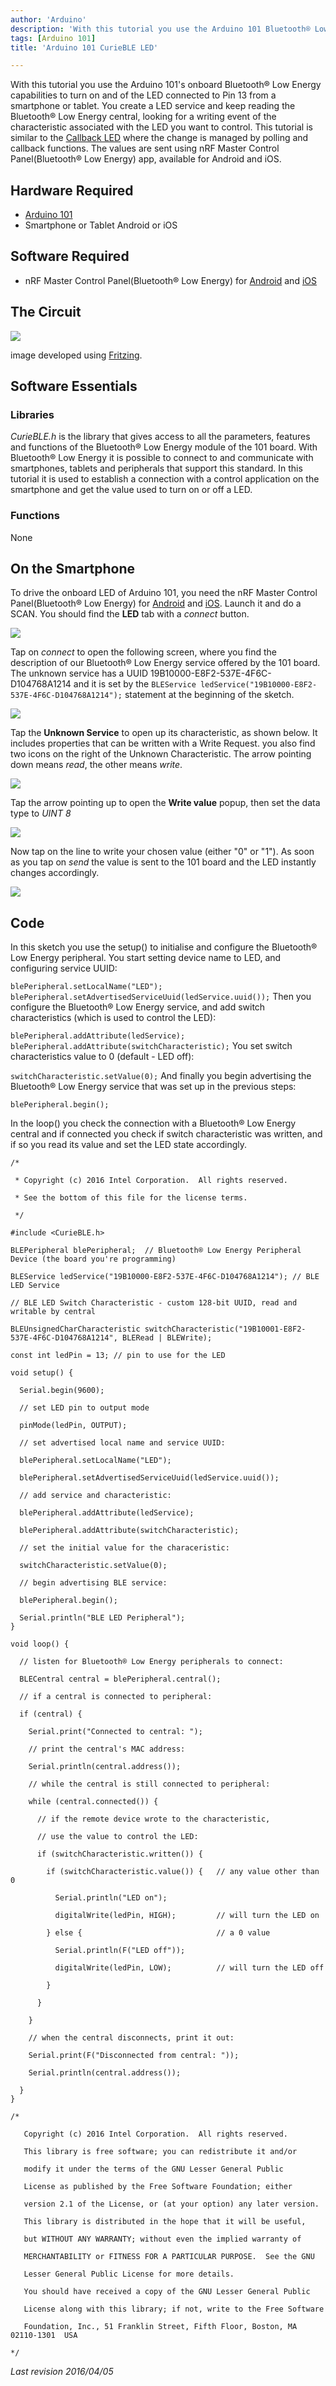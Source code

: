 ```yaml
---
author: 'Arduino'
description: 'With this tutorial you use the Arduino 101 Bluetooth® Low Energy capabilities to turn on and of the LED connected to Pin 13 from a smartphone or tablet.'
tags: [Arduino 101]
title: 'Arduino 101 CurieBLE LED'

---
```


With this tutorial you use the Arduino 101's onboard Bluetooth® Low Energy capabilities to turn on and of the LED connected to Pin 13 from a smartphone or tablet. You create a LED service and keep reading the Bluetooth® Low Energy central, looking for a writing event of the characteristic associated with the LED you want to control. This tutorial is similar to the [Callback LED](https://www.arduino.cc/en/Tutorial/Genuino101CurieBLECallbackLED) where the change is managed by polling and callback functions. The values are sent using nRF Master Control Panel(Bluetooth® Low Energy) app, available for Android and iOS.

## Hardware Required

- [Arduino 101](https://www.arduino.cc/en/Main/ArduinoBoard101)
- Smartphone or Tablet Android or iOS

## Software Required

- nRF Master Control Panel(Bluetooth® Low Energy) for [Android](https://play.google.com/store/apps/details?id=no.nordicsemi.android.mcp&amp;hl=en) and [iOS](https://itunes.apple.com/us/app/nrf-master-control-panel-ble/id1054362403?mt=8)

## The Circuit

![](assets/genuino101fzz.jpg)

image developed using [Fritzing](http://www.fritzing.org).

## Software Essentials

### Libraries

*CurieBLE.h* is the library that gives access to all the parameters, features and functions of the Bluetooth® Low Energy module of the 101 board. With Bluetooth® Low Energy it is possible to connect to and communicate with smartphones, tablets and peripherals that support this standard. In this tutorial it is used to establish a connection with a control application on the smartphone and get the value used to turn on or off a LED.

### Functions

None

## On the Smartphone

To drive the onboard LED of Arduino 101, you need the nRF Master Control Panel(Bluetooth® Low Energy) for [Android](https://play.google.com/store/apps/details?id=no.nordicsemi.android.mcp&amp;hl=en) and [iOS](https://itunes.apple.com/us/app/nrf-master-control-panel-ble/id1054362403?mt=8). Launch it and do a SCAN. You should find the **LED** tab with a *connect* button.

![](./BleLED_1.png)

Tap on *connect* to open the following screen, where you find the description of our Bluetooth® Low Energy service offered by the 101 board. The unknown service has a UUID 19B10000-E8F2-537E-4F6C-D104768A1214 and it is set by the `BLEService ledService("19B10000-E8F2-537E-4F6C-D104768A1214");` statement at the beginning of the sketch.

![](./BleLED_2.png)

Tap the **Unknown Service** to open up its characteristic, as shown below. It includes properties that can be written with a Write Request. you also find two icons on the right of the Unknown Characteristic. The arrow pointing down means *read*, the other means *write*.

![](./BleLED_3.png)

Tap the arrow pointing up to open the **Write value** popup, then set the data type to *UINT 8*

![](./BleLED_4.png)

Now tap on the line to write your chosen value (either "0" or "1"). As soon as you tap on *send* the value is sent to the 101 board and the LED instantly changes accordingly.

![](./BleLED_5.png)

## Code

In this sketch you use the setup() to initialise and configure the Bluetooth® Low Energy peripheral. You start setting device name to LED, and configuring service UUID:

`blePeripheral.setLocalName("LED");`
`blePeripheral.setAdvertisedServiceUuid(ledService.uuid());`
Then you configure the Bluetooth® Low Energy service, and add switch characteristics (which is used to control the LED):

`blePeripheral.addAttribute(ledService);`
`blePeripheral.addAttribute(switchCharacteristic);`
You set switch characteristics value to 0 (default - LED off):

`switchCharacteristic.setValue(0);`
And finally you begin advertising the Bluetooth® Low Energy service that was set up in the previous steps:

`blePeripheral.begin();`

In the loop() you check the connection with a Bluetooth® Low Energy central and if connected you check if switch characteristic was written, and if so you read its value and set the LED state accordingly.

```arduino
/*

 * Copyright (c) 2016 Intel Corporation.  All rights reserved.

 * See the bottom of this file for the license terms.

 */

#include <CurieBLE.h>

BLEPeripheral blePeripheral;  // Bluetooth® Low Energy Peripheral Device (the board you're programming)

BLEService ledService("19B10000-E8F2-537E-4F6C-D104768A1214"); // BLE LED Service

// BLE LED Switch Characteristic - custom 128-bit UUID, read and writable by central

BLEUnsignedCharCharacteristic switchCharacteristic("19B10001-E8F2-537E-4F6C-D104768A1214", BLERead | BLEWrite);

const int ledPin = 13; // pin to use for the LED

void setup() {

  Serial.begin(9600);

  // set LED pin to output mode

  pinMode(ledPin, OUTPUT);

  // set advertised local name and service UUID:

  blePeripheral.setLocalName("LED");

  blePeripheral.setAdvertisedServiceUuid(ledService.uuid());

  // add service and characteristic:

  blePeripheral.addAttribute(ledService);

  blePeripheral.addAttribute(switchCharacteristic);

  // set the initial value for the characeristic:

  switchCharacteristic.setValue(0);

  // begin advertising BLE service:

  blePeripheral.begin();

  Serial.println("BLE LED Peripheral");
}

void loop() {

  // listen for Bluetooth® Low Energy peripherals to connect:

  BLECentral central = blePeripheral.central();

  // if a central is connected to peripheral:

  if (central) {

    Serial.print("Connected to central: ");

    // print the central's MAC address:

    Serial.println(central.address());

    // while the central is still connected to peripheral:

    while (central.connected()) {

      // if the remote device wrote to the characteristic,

      // use the value to control the LED:

      if (switchCharacteristic.written()) {

        if (switchCharacteristic.value()) {   // any value other than 0

          Serial.println("LED on");

          digitalWrite(ledPin, HIGH);         // will turn the LED on

        } else {                              // a 0 value

          Serial.println(F("LED off"));

          digitalWrite(ledPin, LOW);          // will turn the LED off

        }

      }

    }

    // when the central disconnects, print it out:

    Serial.print(F("Disconnected from central: "));

    Serial.println(central.address());

  }
}

/*

   Copyright (c) 2016 Intel Corporation.  All rights reserved.

   This library is free software; you can redistribute it and/or

   modify it under the terms of the GNU Lesser General Public

   License as published by the Free Software Foundation; either

   version 2.1 of the License, or (at your option) any later version.

   This library is distributed in the hope that it will be useful,

   but WITHOUT ANY WARRANTY; without even the implied warranty of

   MERCHANTABILITY or FITNESS FOR A PARTICULAR PURPOSE.  See the GNU

   Lesser General Public License for more details.

   You should have received a copy of the GNU Lesser General Public

   License along with this library; if not, write to the Free Software

   Foundation, Inc., 51 Franklin Street, Fifth Floor, Boston, MA  02110-1301  USA

*/
```

*Last revision 2016/04/05*